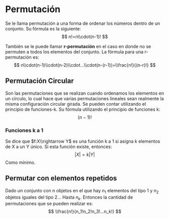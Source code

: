 # Permutación

Se le llama permutación a una forma de ordenar los números dentro de un
conjunto. Su fórmula es la siguiente: $$ n!=n\\cdot(n-1)! $$

También se le puede llamar **r-permutación** en el caso en donde no se permuten
a todos los elementos del conjunto. La fórmula para una r-permutación es: $$
n\\cdot(n-1)\\cdot(n-2)\\cdot...\\cdot(n-(r-1))=\\frac{n!}{(n-r)!} $$

## Permutación Circular

Son las permutaciones que se realizan cuando ordenamos los elementos en un
círculo, lo cual hace que varias permutaciones lineales sean realmente la misma
configuración circular girada. Se pueden contar utilizando el principio de
funciones-k. Su fórmula utilizando el principio de funciones k: $$ (n-1)! $$

### Funciones k a 1

Se dice que $f:X\\rightarrow Y$ es una función k a 1 si asigna k elementos de X
a un Y único. Si esta función existe, entonces: $$ |X|=k|Y| $$ Como mínimo.

## Permutar con elementos repetidos

Dado un conjunto con n objetos en el que hay $n_1$ elementos del tipo 1 y $n_2$
objetos iguales del tipo 2... Hasta $n_k$. Entonces la cantidad de permutaciones
que se pueden realizar es: $$ \\frac{n!}{n_1!n_2!n_3!...n_k!} $$
